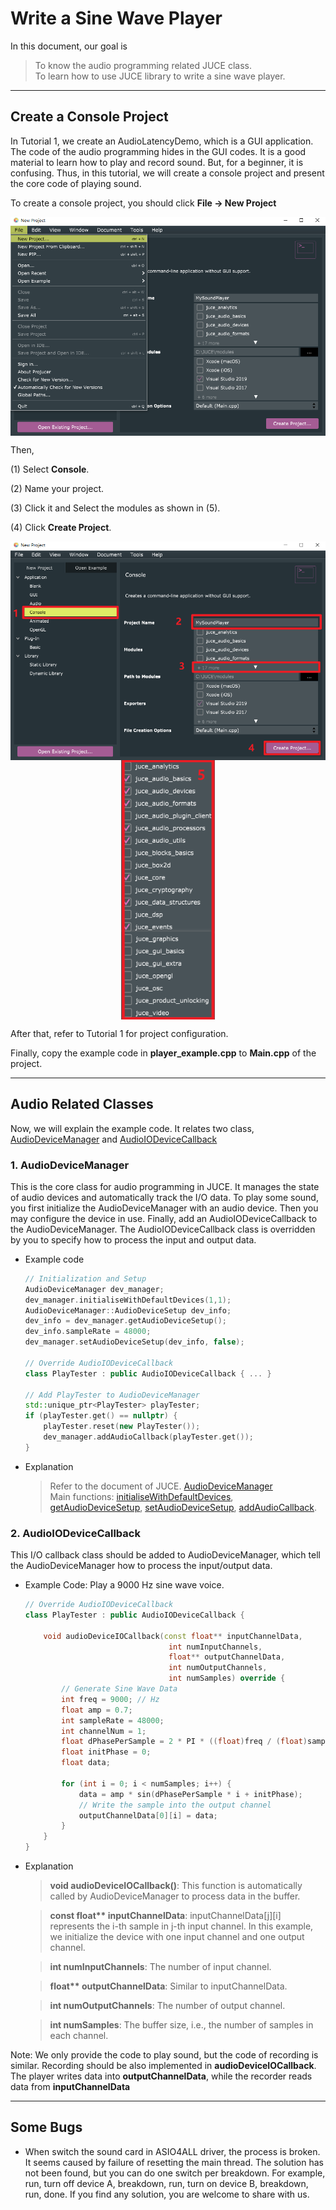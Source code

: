 # Write a Sine Wave Player

In this document, our goal is 
> To know the audio programming related JUCE class. <br/> 
> To learn how to use JUCE library to write a sine wave player.

---

## Create a Console Project

In Tutorial 1, we create an AudioLatencyDemo, which is a GUI application. The code of the audio programming hides in the GUI codes. It is a good material to learn how to play and record sound. But, for a beginner, it is confusing. Thus, in this tutorial, we will create a console project and present the core code of playing sound.

To create a console project, you should click **File -> New Project**
<div  align="center">   
<img src="./fig/projucer_create_new.png" width = "600" alt="projucer_open_example" align=center />
</div>

Then, 

(1) Select **Console**. 

(2) Name your project. 

(3) Click it and Select the modules as shown in (5). 

(4) Click **Create Project**.

<div  align="center">  
<img src="./fig/projucer_create_console.png" width = "600" alt="projucer_example" align=center />
<img src="./fig/projucer_select_modules.png" width = "150" alt="projucer_example" align=center />
</div>

After that, refer to Tutorial 1 for project configuration. 

Finally, copy the example code in **player_example.cpp** to **Main.cpp** of the project.

---

## Audio Related Classes

Now, we will explain the example code. It relates two class, [AudioDeviceManager](#AudioDeviceManager) and [AudioIODeviceCallback](#AudioIODeviceCallback)

<h3 id="AudioDeviceManager">1. AudioDeviceManager </h3>
This is the core class for audio programming in JUCE. It manages the state of audio devices and automatically track the I/O data. To play some sound, you first initialize the AudioDeviceManager with an audio device. Then you may configure the device in use. Finally, add an AudioIODeviceCallback to the AudioDeviceManager. The AudioIODeviceCallback class is overridden by you to specify how to process the input and output data.

- Example code
    ```cpp
    // Initialization and Setup
    AudioDeviceManager dev_manager;
    dev_manager.initialiseWithDefaultDevices(1,1);
    AudioDeviceManager::AudioDeviceSetup dev_info;
    dev_info = dev_manager.getAudioDeviceSetup();
    dev_info.sampleRate = 48000;
    dev_manager.setAudioDeviceSetup(dev_info, false);

    // Override AudioIODeviceCallback
    class PlayTester : public AudioIODeviceCallback { ... }

    // Add PlayTester to AudioDeviceManager
    std::unique_ptr<PlayTester> playTester;
    if (playTester.get() == nullptr) {
        playTester.reset(new PlayTester());
        dev_manager.addAudioCallback(playTester.get());
    }
    ```
- Explanation
    > Refer to the document of JUCE. [AudioDeviceManager](https://docs.juce.com/master/classAudioDeviceManager.html) <br/>
    > Main functions: [initialiseWithDefaultDevices](https://docs.juce.com/master/classAudioDeviceManager.html#aed646db44c76466d8d0e288d56e50691), [getAudioDeviceSetup](https://docs.juce.com/master/classAudioDeviceManager.html#a84855d2826ebd28f1bb61fb77005fb7a), [setAudioDeviceSetup](https://docs.juce.com/master/classAudioDeviceManager.html#aef0249d178aa5448ad2e949ae059c461), [addAudioCallback](https://docs.juce.com/master/classAudioDeviceManager.html#acf3977dcc83f22b7f51091d7ff7b8aff).

<h3 id="AudioIODeviceCallback">2. AudioIODeviceCallback </h3>

This I/O callback class should be added to AudioDeviceManager, which tell the AudioDeviceManager how to process the input/output data.

- Example Code: Play a 9000 Hz sine wave voice.
    ```cpp
    // Override AudioIODeviceCallback
    class PlayTester : public AudioIODeviceCallback { 

        void audioDeviceIOCallback(const float** inputChannelData, 
                                    int numInputChannels,
                                    float** outputChannelData,
                                    int numOutputChannels, 
                                    int numSamples) override {
            // Generate Sine Wave Data
            int freq = 9000; // Hz
            float amp = 0.7;
            int sampleRate = 48000;
            int channelNum = 1;
            float dPhasePerSample = 2 * PI * ((float)freq / (float)sampleRate);
            float initPhase = 0;
            float data;

            for (int i = 0; i < numSamples; i++) {
                data = amp * sin(dPhasePerSample * i + initPhase);
                // Write the sample into the output channel 
                outputChannelData[0][i] = data;
            }
        }
    }
    ```
- Explanation
    > **void audioDeviceIOCallback()**: This function is automatically called by AudioDeviceManager to process data in the buffer.<br/>
    
    > **const float\*\* inputChannelData**:  inputChannelData[j][i] represents the i-th sample in j-th input channel. In this example, we initialize the device with one input channel and one output channel.<br/>

    > **int numInputChannels**: The number of input channel.<br/>

    > **float\*\* outputChannelData**: Similar to inputChannelData.<br/>

    > **int numOutputChannels**: The number of output channel.<br/>
    
    > **int numSamples**: The buffer size, i.e., the number of samples in each channel.<br/>

Note: We only provide the code to play sound, but the code of recording is similar. Recording should be also implemented in **audioDeviceIOCallback**. The player writes data into **outputChannelData**, while the recorder reads data from **inputChannelData**

---

## Some Bugs

- When switch the sound card in ASIO4ALL driver, the process is broken. It seems caused by failure of resetting the main thread. The solution has not been found, but you can do one switch per breakdown. For example, run, turn off device A, breakdown, run, turn on device B, breakdown, run, done. If you find any solution, you are welcome to share with us.
